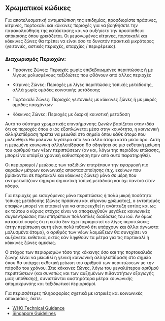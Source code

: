 ## Χρωματικοί κώδικες

Για αποτελεσματική αντιμετώπιση της επιδημίας, προσδιορίστε πράσινες, κίτρινες, πορτοκαλί και κόκκινες περιοχές για να βοηθήσετε την παρακολούθηση της κατάστασης και να αυξήσετε την προσπάθεια απόκρισης όπου χρειάζεται. Οι μεμονωμένες κίτρινες, πορτοκαλί και κόκκινες ζώνες θα πρέπει να είναι όσο το δυνατόν πρακτικά μικρότερες (γειτονιές, αστικές περιοχές, επαρχίες / περιφέρειες).

### Διαχωρισμός Περιοχών:

- Πρασινες Ζώνες: Περιοχές χωρίς επιβεβαιωμένες περιπτώσεις ή με λίγους μολυσμένους ταξιδιώτες που φθάνουν από άλλες περιοχές

- Κίτρινες Ζώνες: Περιοχές με λίγες περιπτώσεις τοπικής μετάδοσης, αλλά χωρίς ομάδες κοινοτικής μετάδοσης

- Πορτοκαλί Ζώνες: Περιοχές γειτονικές με κόκκινες ζώνες ή με μικρές ομάδες πασχόντων

- Κόκκινες Ζώνες: Περιοχές με διαρκή κοινοτική μετάδοση

Αυτό το σύστημα χρωματικής επινσήμανσης ζωνών βασίζεται στην ιδέα ότι σε περιοχές όπου ο ιός εξαπλώνεται μέσα στην κοινότητα, η κοινωνική αλληλεπίδραση πρέπει να μειωθεί στο σημείο όπου κάθε άτομο που μολύνθηκε θα μολύνει λιγότερο από ένα άλλο άτομο κατά μέσο όρο. Αυτή η μειωμένη κοινωνική αλληλεπίδραση θα οδηγήσει σε μια εκθετική μείωση του αριθμού των νέων περιπτώσεων (αν και, λόγω της περιόδου επώασης, μπορεί να υπάρξει χρονική καθυστέρηση πριν από αυτό παρατηρηθεί).

Οι περιορισμοί / μειώσεις των ταξιδιών επιτρέπουν την εφαρμογή πιο ακραίων μέτρων κοινωνικής αποστασιοποίησης (π.χ. εκείνων που βρίσκονται σε πορτοκαλί και κόκκινες ζώνες) μόνο σε μέρη που αντιμετωπίζουν σήμερα σημαντική τοπική μετάδοση και όχι παντού στον κόσμο.

Για περιοχές με εισαγόμενες μόνο περιπτώσεις ή πολύ μικρή ποσότητα τοπικής μετάδοσης (ζώνες πράσινου και κίτρινου χρώματος), ο εντοπισμός επαφών μπορεί να επαρκεί για να αποφευχθεί η ανάπτυξη εστίας και ως εκ τούτου ο κύριος στόχος είναι να αποφευχθούν μεγάλες κοινωνικές συγκεντρώσεις που επιτρέπουν πολλαπλές διαδόσεις του ιού. Αν όμως καταστεί σαφές ότι η εστία δεν έχει περιοριστεί σε λίγες περιπτώσεις (στην περίπτωση αυτή είναι πολύ πιθανό ότι υπάρχουν και άλλα άγνωστα μολυσμένα άτομα), ο αριθμός των νέων λοιμώξεων θα συνεχίσει να αυξάνεται εκθετικά, εκτός εάν ληφθούν τα μέτρα για τις πορτοκαλί ή κόκκινες ζώνες αμέσως.

Ο στόχος των περιορισμών τόσο της κόκκινης όσο και της πορτοκαλιάς ζώνης είναι να μειωθεί η γενική κοινωνική αλληλεπίδραση στο σημείο όπου θα υπάρχει εκθετική μείωση του αριθμού των περιπτώσεων με την πάροδο του χρόνου. Στις κόκκινες ζώνες, λόγω του μεγαλύτερου αριθμού περιπτώσεων (και συνεπώς και των αυξημένων πιθανοτήτων εξαγωγής μιας υπόθεσης), συνιστώνται αυστηρότερα μέτρα κοινωνικής απομάκρυνσης και ταξιδιωτικοί περιορισμοί.

Για περισσότερες πληροφορίες σχετικά με ιατρικές και κοινωνικές αποκρίσεις, δείτε:

- [WHO Technical Guidance](https://www.who.int/emergencies/diseases/novel-coronavirus-2019/technical-guidance)
- [Singapore Guidelines](https://www.moh.gov.sg/covid-19)
